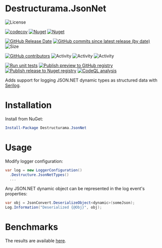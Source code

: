 # Destructurama.JsonNet

![License](https://img.shields.io/github/license/destructurama/json-net)

[![codecov](https://codecov.io/gh/destructurama/json-net/graph/badge.svg?token=abGh9D57gU)](https://codecov.io/gh/destructurama/json-net)
[![Nuget](https://img.shields.io/nuget/dt/Destructurama.JsonNet)](https://www.nuget.org/packages/Destructurama.JsonNet)
[![Nuget](https://img.shields.io/nuget/v/Destructurama.JsonNet)](https://www.nuget.org/packages/Destructurama.JsonNet)

[![GitHub Release Date](https://img.shields.io/github/release-date/destructurama/json-net?label=released)](https://github.com/destructurama/json-net/releases)
[![GitHub commits since latest release (by date)](https://img.shields.io/github/commits-since/destructurama/json-net/latest?label=new+commits)](https://github.com/destructurama/json-net/commits/master)
![Size](https://img.shields.io/github/repo-size/destructurama/json-net)

[![GitHub contributors](https://img.shields.io/github/contributors/destructurama/json-net)](https://github.com/destructurama/json-net/graphs/contributors)
![Activity](https://img.shields.io/github/commit-activity/w/destructurama/json-net)
![Activity](https://img.shields.io/github/commit-activity/m/destructurama/json-net)
![Activity](https://img.shields.io/github/commit-activity/y/destructurama/json-net)

[![Run unit tests](https://github.com/destructurama/json-net/actions/workflows/test.yml/badge.svg)](https://github.com/destructurama/json-net/actions/workflows/test.yml)
[![Publish preview to GitHub registry](https://github.com/destructurama/json-net/actions/workflows/publish-preview.yml/badge.svg)](https://github.com/destructurama/json-net/actions/workflows/publish-preview.yml)
[![Publish release to Nuget registry](https://github.com/destructurama/json-net/actions/workflows/publish-release.yml/badge.svg)](https://github.com/destructurama/json-net/actions/workflows/publish-release.yml)
[![CodeQL analysis](https://github.com/destructurama/json-net/actions/workflows/codeql-analysis.yml/badge.svg)](https://github.com/destructurama/json-net/actions/workflows/codeql-analysis.yml)

Adds support for logging JSON.NET dynamic types as structured data with [Serilog](https://serilog.net).

# Installation

Install from NuGet:

```powershell
Install-Package Destructurama.JsonNet
```

# Usage

Modify logger configuration:

```csharp
var log = new LoggerConfiguration()
  .Destructure.JsonNetTypes()
  ...
```

Any JSON.NET dynamic object can be represented in the log event's properties:

```csharp
var obj = JsonConvert.DeserializeObject<dynamic>(someJson);
Log.Information("Deserialized {@Obj}", obj);
```

# Benchmarks

The results are available [here](https://destructurama.github.io/json-net/dev/bench/).
